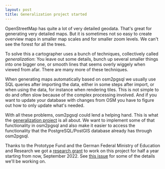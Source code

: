 ```yaml
---
layout: post
title: Generalization project started
---
```


OpenStreetMap has quite a lot of very detailed geodata. That's great for
generating very detailed maps. But it is sometimes not so easy to create
overview maps in smaller map scales and for smaller zoom levels. We can't
see the forest for all the trees.

To solve this a cartographer uses a bunch of techniques, collectively called
*generalization*: You leave out some details, bunch up several smaller things
into one bigger one, or smooth lines that seems overly wiggely when viewed
from afar. There are many more of these techniques.

When generating maps automatically based on osm2pgsql we usually use SQL
queries after importing the data, either in some steps after import, or when
using the data, for instance when rendering tiles. This is not simple to do and
often slow because of the complex processing involved. And if you want to
update your database with changes from OSM you have to figure out how to only
update what's needed.

With all these problems, osm2pgsql could lend a helping hand. This is what the
[generalization project](https://osm2pgsql.org/generalization/) is all about.
We want to implement some of that functionality in osm2pgsql and also make it
easier to access the functionality that the PostgreSQL/PostGIS database already
has through osm2pgsql.

Thanks to the Prototype Fund and the German Federal Ministry of Education and
Research we got a [research
grant](https://prototypefund.de/project/generalisierung-von-openstreetmap-daten-mit-osm2pgsql/)
to work on this project for half a year starting from now, September 2022. See
[this issue](https://github.com/openstreetmap/osm2pgsql/issues/1663) for some
of the details we'll be working on.

